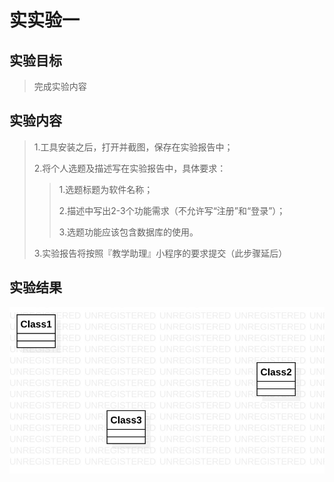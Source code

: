 # 实实验一

## 实验目标

> 完成实验内容

## 实验内容

> 1.工具安装之后，打开并截图，保存在实验报告中；
>
> 2.将个人选题及描述写在实验报告中，具体要求：
>
> > 1.选题标题为软件名称；
> >
> > 2.描述中写出2-3个功能需求（不允许写“注册”和“登录”）；
> >
> > 3.选题功能应该包含数据库的使用。
>
> 3.实验报告将按照『教学助理』小程序的要求提交（此步骤延后）

## 实验结果

![第一个UML图](./1714080902334_1.jpg)